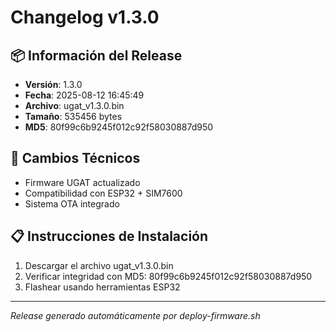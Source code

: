# Changelog v1.3.0

## 📦 Información del Release
- **Versión**: 1.3.0
- **Fecha**: 2025-08-12 16:45:49
- **Archivo**: ugat_v1.3.0.bin
- **Tamaño**: 535456 bytes
- **MD5**: 80f99c6b9245f012c92f58030887d950

## 🔧 Cambios Técnicos
- Firmware UGAT actualizado
- Compatibilidad con ESP32 + SIM7600
- Sistema OTA integrado

## 📋 Instrucciones de Instalación
1. Descargar el archivo ugat_v1.3.0.bin
2. Verificar integridad con MD5: 80f99c6b9245f012c92f58030887d950
3. Flashear usando herramientas ESP32

---
*Release generado automáticamente por deploy-firmware.sh*
